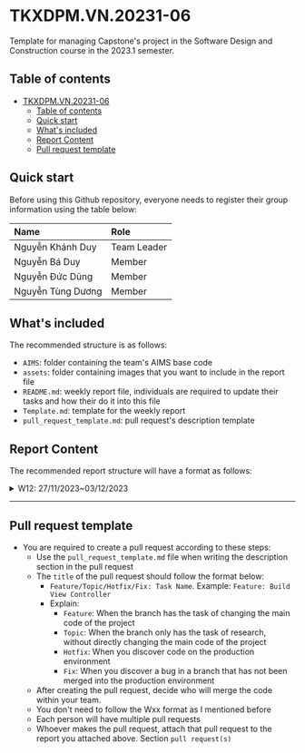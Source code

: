 # TKXDPM.VN.20231-06
Template for managing Capstone's project in the Software Design and Construction course in the 2023.1 semester.

## Table of contents

- [TKXDPM.VN.20231-06](#tkxdpmvn20231-06)
  - [Table of contents](#table-of-contents)
  - [Quick start](#quick-start)
  - [What's included](#whats-included)
  - [Report Content](#report-content)
  - [Pull request template](#pull-request-template)

## Quick start

Before using this Github repository, everyone needs to register their group information using the table below:

| Name                | Role        |
| :------------------ | :---------- |
| Nguyễn Khánh Duy    | Team Leader |
| Nguyễn Bá Duy       | Member      |
| Nguyễn Đức Dũng     | Member      |
| Nguyễn Tùng Dương   | Member      |

## What's included

The recommended structure is as follows:

- `AIMS`: folder containing the team's AIMS base code
- `assets`: folder containing images that you want to include in the report file
- `README.md`: weekly report file, individuals are required to update their tasks and how their do it into this file
- `Template.md`: template for the weekly report
- `pull_request_template.md`: pull request's description template

## Report Content

The recommended report structure will have a format as follows:

<details>
  <summary>W12: 27/11/2023~03/12/2023 </summary>
<br>
<details>
<summary>Nguyễn Khánh Duy</summary>
<br>

- Assigned tasks:
  - Comment level coupling cho controller folder và entity.cart folder

- Implementation details:
  - Pull Request(s): [https://github.com/KDuyNguyen1501/TKXDPM.KHMT.20231-06/pull/1]()
  - Specific implementation details:
    - comment level coupling của các class trong thư mục controller và thư mục entity.cart

</details>

<details>
<summary>Nguyễn Bá Duy</summary>
<br>

- Assigned tasks:
  - Comment level coupling cho PaymentController với 3 controller còn lại

- Implementation details:
  - Pull Request(s): [Attach links to your pull requests here. You can attach multiple pull requests]()
  - Specific implementation details:
    - Describe specific in detail what you did last week
    - You can attach images if you want

</details>

<details>
<summary>Nguyễn Đức Dũng</summary>
<br>

- Assigned tasks:
  - Comment level coupling cho các class handler trong folder views

- Implementation details:
  - Pull Request(s): [https://github.com/KDuyNguyen1501/TKXDPM.KHMT.20231-06/pull/1]()
  - Specific implementation details:
    - Describe specific in detail what you did last week
    - You can attach images if you want

</details>

<details>
<summary>Nguyễn Tùng Dương</summary>
<br>

- Assigned tasks:
  - Comment level coupling cho ViewCartController với 3 controller còn lại

- Implementation details:
  - Pull Request(s): [Attach links to your pull requests here. You can attach multiple pull requests]()
  - Specific implementation details:
    - Describe specific in detail what you did last week
    - You can attach images if you want

</details>

</details>

---

## Pull request template

- You are required to create a pull request according to these steps:
  - Use the `pull_request_template.md` file when writing the description section in the pull request
  - The `title` of the pull request should follow the format below:
    - `Feature/Topic/Hotfix/Fix: Task Name`. Example: `Feature: Build View Controller`
    - Explain:
      - `Feature`: When the branch has the task of changing the main code of the project
      - `Topic`: When the branch only has the task of research, without directly changing the main code of the project
      - `Hotfix`: When you discover code on the production environment
      - `Fix`: When you discover a bug in a branch that has not been merged into the production environment
  - After creating the pull request, decide who will merge the code within your team.
  - You don't need to follow the Wxx format as I mentioned before
  - Each person will have multiple pull requests
  - Whoever makes the pull request, attach that pull request to the report you attached above. Section `pull request(s)`

